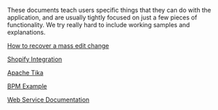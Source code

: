 These documents teach users specific things that they can do with the application, and are usually tightly focused on just a few pieces of functionality. We try really hard to include working samples and explanations.


[How to recover a mass edit change](01.recovermasseditchange)
<br>

[Shopify Integration](02.shopifyintegration)
<br>

[Apache Tika ](04.Tika)
<br>

[BPM Example](03.bpmexample)
<br>

[Web Service Documentation](05.webservice)

<br>